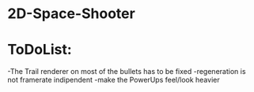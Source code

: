 # 2D-Space-Shooter

# ToDoList:

-The Trail renderer on most of the bullets has to be fixed
-regeneration is not framerate indipendent
-make the PowerUps feel/look heavier